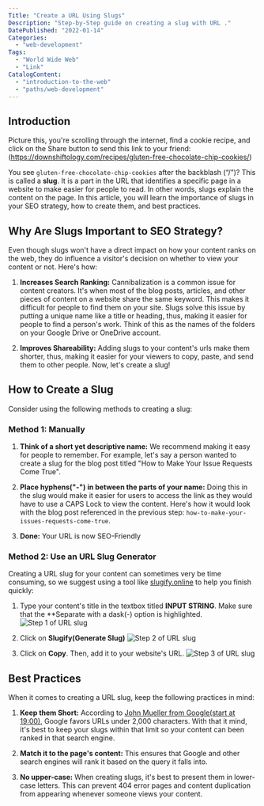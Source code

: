 ```yaml
---
Title: "Create a URL Using Slugs"
Description: "Step-by-Step guide on creating a slug with URL ."
DatePublished: "2022-01-14"
Categories:
  - "web-development"
Tags:
  - "World Wide Web"
  - "Link"
CatalogContent:
  - "introduction-to-the-web"
  - "paths/web-development"
---
```


## Introduction 

Picture this, you're scrolling through the internet, find a cookie recipe, and click on the Share button to send this link to your friend:
(https://downshiftology.com/recipes/gluten-free-chocolate-chip-cookies/) 

You see `gluten-free-chocolate-chip-cookies` after the backblash (“/”)? This is called a **slug**. It is a part in the URL that identifies a specific page in a website to make easier for people to read. In other words, slugs explain the content on the page. In this article, you will learn the importance of slugs in your SEO strategy, how to create them, and best practices.   


## Why Are Slugs Important to SEO Strategy?

Even though slugs won't have a direct impact on how your content ranks on the web, they do influence a visitor's decision on whether to view your content or not. Here's how:


1. **Increases Search Ranking:** Cannibalization is a common issue for content creators. It's when most of the blog posts, articles, and other pieces of content on a website share the same keyword. This makes it difficult for people to find them on your site. Slugs solve this issue by putting a unique name like a title or heading, thus, making it easier for people to find a person's work. Think of this as the names of the folders on your Google Drive or OneDrive account. 

2.  **Improves Shareability:** 
Adding slugs to your content's urls make them shorter, thus, making it easier for your viewers to copy, paste, and send them to other people. 
Now, let's create a slug! 

## How to Create a Slug 

Consider using the following methods to creating a slug:

### Method 1: Manually 

1. **Think of a short yet descriptive name:**  We recommend making it easy for people to remember. For example,  let's say a person wanted to create a slug for the blog post titled "How to Make Your Issue Requests Come True".

2. **Place hyphens("-") in between the parts of your name:** Doing this in the slug would make it easier for users to access the link as they would have to use a CAPS Lock to view the content.  Here's how it would look with the blog post referenced in the previous step: `how-to-make-your-issues-requests-come-true`.
3. **Done:** Your URL is now SEO-Friendly 
### Method 2: Use an URL Slug Generator 
Creating a URL slug for your content can sometimes very be time consuming, so we suggest using a tool like [slugify.online](https://slugify.online/)  to help you finish quickly:
1. Type your content's title in the textbox titled **INPUT STRING**. Make sure that the **Separate with a dask(-) option is highlighted. 
![Step 1 of URL slug](https://github.com/rupali-codes/LinksHub/assets/105683440/99d288f1-bb6c-4a19-91bc-87aaf2831de6)

2. Click on **Slugify(Generate Slug)**
![Step 2 of URL slug](https://github.com/rupali-codes/LinksHub/assets/105683440/11a09935-a07a-4ec2-afd6-08e89ef39564)
3. Click on **Copy**. Then, add it to your website's URL.
![Step 3 of URL slug](https://github.com/rupali-codes/LinksHub/assets/105683440/8d162c25-d52b-4ecf-8c2c-4d4f0e21dffb)

## Best Practices 

When it comes to creating a URL slug, keep the following practices in mind:

1. **Keep them Short:** According to [John Mueller from Google(start at 19:00)](https://www.youtube.com/live/4FkSZIW6d48?feature=share), Google favors URLs under 2,000 characters. With that it mind, it's best to keep your slugs within that limit so your content can been ranked in that search engine.  

2. **Match it to the page's content:** This ensures that Google and other search engines will rank it based on the query it falls into. 

3. **No upper-case:** When creating slugs, it's best to present them in lower-case letters. This can prevent 404 error pages and content duplication from appearing whenever someone views your content. 
